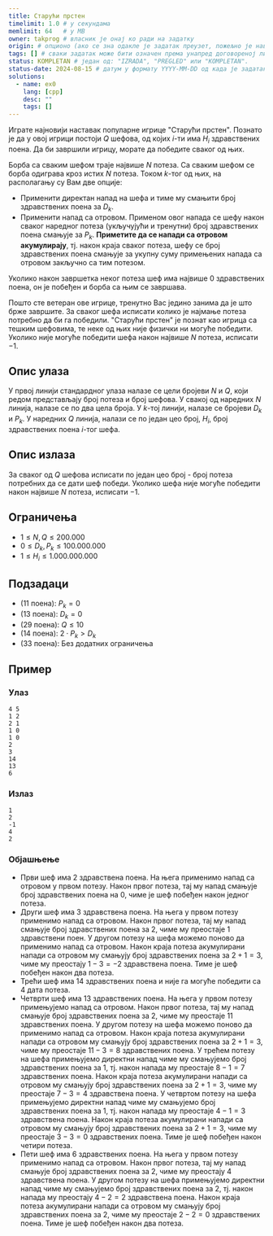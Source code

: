 ```yaml
---
title: Старући прстен
timelimit: 1.0 # у секундама
memlimit: 64   # y MB
owner: takprog # власник је онај ко ради на задатку
origin: # опционо (ако се зна одакле је задатак преузет, пожељно је навести извор)
tags: [] # сваки задатак може бити означен према унапред договореној листи ознака
status: KOMPLETAN # један од: "IZRADA", "PREGLED" или "KOMPLETAN".
status-date: 2024-08-15 # датум у формату YYYY-MM-DD од када је задатак у наведеном статусу
solutions:
  - name: ex0
    lang: [cpp]
    desc: ""
    tags: []
---
```


Играте најновији наставак популарне игрице "Старући прстен". Познато је да у овој игрици постоји $Q$ шефова, од којих $i$-ти има $H_i$ здравствених поена. Да би завршили игрицу, морате да победите сваког од њих.

Борба са сваким шефом траје највише $N$ потеза. Са сваким шефом се борба одиграва кроз истих $N$ потеза. Током $k$-тог од њих, на располагању су Вам две опције:
 * Применити директан напад на шефа и тиме му смањити број здравствених поена за $D_k$.
 * Применити напад са отровом. Применом овог напада се шефу након сваког наредног потеза (укључујући и тренутни) број здравствених поена смањује за $P_k$. **Приметите да се напади са отровом акумулирају**, тј. након краја сваког потеза, шефу се број здравствених поена смањује за укупну суму примењених напада са отровом закључно са тим потезом.

Уколико након завршетка неког потеза шеф има највише $0$ здравствених поена, он је побеђен и борба са њим се завршава.

Пошто сте ветеран ове игрице, тренутно Вас једино занима да је што брже завршите. За сваког шефа исписати колико је најмање потеза потребно да би га победили. "Старући прстен" је познат као игрица са тешким шефовима, те неке од њих није физички ни могуће победити. Уколико није могуће победити шефа након највише $N$ потеза, исписати $-1$.

## Опис улаза
У првој линији стандардног улаза налазе се цели бројеви $N$ и $Q$, који редом представљају број потеза и број шефова. У свакој од наредних $N$ линија, налазе се по два цела броја. У $k$-тој линији, налазе се бројеви $D_k$ и $P_k$. У наредних $Q$ линија, налази се по један цео број, $H_i$, број здравствених поена $i$-тог шефа.

## Опис излаза
За сваког од $Q$ шефова исписати по један цео број - број потеза потребних да се дати шеф победи. Уколико шефа није могуће победити након највише $N$ потеза, исписати $-1$.

## Ограничења
*   $1 \leq N, Q \leq 200.000$
*   $0 \leq D_k, P_k \leq 100.000.000$
*   $1 \leq H_i \leq 1.000.000.000$


## Подзадаци
*   (11 поена): $P_k = 0$
*   (13 поена): $D_k = 0$
*   (29 поена): $Q \leq 10$
*   (14 поена): $2 \cdot P_k > D_k$
*   (33 поена): Без додатних ограничења
## Пример

### Улаз

```
4 5
1 2
2 1
1 0
1 0
2
3
14
13
6
```

### Излаз

```
1
2
-1
4
2
```
### Објашњење
* Први шеф има $2$ здравствена поена. На њега применимо напад са отровом у првом потезу. Након првог потеза, тај му напад смањује број здравствених поена на $0$, чиме је шеф побеђен након једног потеза.
* Други шеф има $3$ здравствена поена. На њега у првом потезу применимо напад са отровом. Након првог потеза, тај му напад смањује број здравствених поена за $2$, чиме му преостаје $1$ здравствени поен. У другом потезу на шефа можемо поново да применимо напад са отровом. Након краја потеза акумулирани напади са отровом му смањују број здравствених поена за $2+1=3$, чиме му преостају $1 - 3 = -2$ здравствена поена. Тиме је шеф побеђен након два потеза.
* Трећи шеф има $14$ здравствених поена и није га могуће победити са $4$ дата потеза.
* Четврти шеф има $13$ здравствених поена. На њега у првом потезу примењујемо напад са отровом. Након првог потеза, тај му напад смањује број здравствених поена за $2$, чиме му преостаје $11$ здравствених поена. У другом потезу на шефа можемо поново да применимо напад са отровом. Након краја потеза акумулирани напади са отровом му смањују број здравствених поена за $2+1=3$, чиме му преостаје $11 - 3 = 8$ здравствених поена. У трећем потезу на шефа примењујемо директни напад чиме му смањујемо број здравствених поена за $1$, тј. након напада му преостаје $8 - 1 = 7$ здравствених поена. Након краја потеза акумулирани напади са отровом му смањују број здравствених поена за $2+1=3$, чиме му преостаје $7 - 3 = 4$ здравствена поена. У четвртом потезу на шефа примењујемо директни напад чиме му смањујемо број здравствених поена за $1$, тј. након напада му преостаје $4 - 1 = 3$ здравствена поена. Након краја потеза акумулирани напади са отровом му смањују број здравствених поена за $2+1=3$, чиме му преостаје $3 - 3 = 0$ здравствених поена. Тиме је шеф побеђен након четири потеза. 
* Пети шеф има $6$ здравствених поена. На њега у првом потезу применимо напад са отровом. Након првог потеза, тај му напад смањује број здравствених поена за $2$, чиме му преостају $4$ здравствена поена. У другом потезу на шефа примењујемо директни напад чиме му смањујемо број здравствених поена за $2$, тј. након напада му преостају $4 - 2 = 2$ здравствена поена. Након краја потеза акумулирани напади са отровом му смањују број здравствених поена за $2$, чиме му преостаје $2 - 2 = 0$ здравствених поена. Тиме је шеф побеђен након два потеза.


